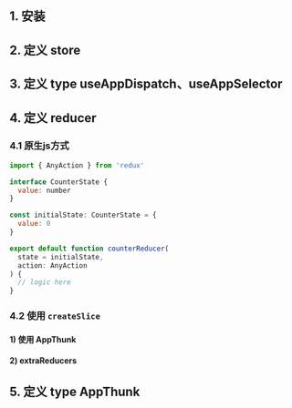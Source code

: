 ## 1. 安装
## 2. 定义 store
## 3. 定义 type useAppDispatch、useAppSelector
## 4. 定义 reducer
  ### 4.1 原生js方式
  ```javascript
  import { AnyAction } from 'redux'

  interface CounterState {
    value: number
  }

  const initialState: CounterState = {
    value: 0
  }

  export default function counterReducer(
    state = initialState,
    action: AnyAction
  ) {
    // logic here
  }
  ```
  ### 4.2 使用 ```createSlice```
  #### 1) 使用 AppThunk
  #### 2) extraReducers

## 5. 定义 type AppThunk
